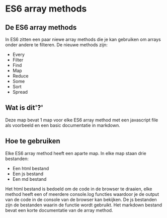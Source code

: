 # ES6 array methods

## De ES6 array methods

In ES6 zitten een paar niewe array methods die je kan gebruiken om arrays onder andere te filteren.
De nieuwe methods zijn:

- Every
- Filter
- Find
- Map
- Reduce
- Some
- Sort
- Spread

## Wat is dit'?'

Deze map bevat 1 map voor elke ES6 array method met een javascript file als voorbeeld en een basic documentatie in markdown.

## Hoe te gebruiken

Elke ES6 array method heeft een aparte map. In elke map staan drie bestanden:

- Een html bestand
- Een js bestand
- Een md bestand

Het html bestand is bedoeld om de code in de browser te draaien, elke method heeft een of meerdere console.log functies waardoor je de output van de code in de console van de browser kan bekijken. De js bestanden zijn de bestanden waarin de functie wordt gebruikt. Het markdown bestand bevat een korte documentatie van de array method.
